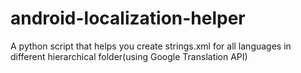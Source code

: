 # android-localization-helper
A python script that helps you create strings.xml for all languages in different hierarchical folder(using Google Translation API)
